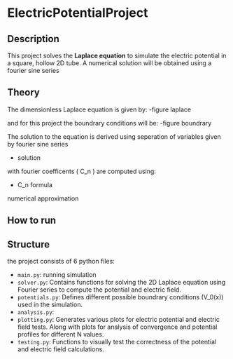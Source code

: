 # ElectricPotentialProject

## Description
This project solves the **Laplace equation** to simulate the electric potential in a square, hollow 2D tube. A numerical solution will be obtained using a fourier sine series

## Theory
The dimensionless Laplace equation is given by:
-figure laplace

and for this project the boundrary conditions will be:
-figure boundrary


The solution to the equation is derived using seperation of variables
given by fourier sine series
- solution

with fourier coefficents \( C_n \) are computed using:
- C_n formula

numerical approximation 

## How to run



## Structure
the project consists of 6 python files:

- `main.py`: running simulation
- `solver.py`: Contains functions for solving the 2D Laplace equation using Fourier series to compute the potential and electric field.
- `potentials.py`: Defines different possible boundrary conditions \(V_0(x)\) used in the simulation.
- `analysis.py`: 
- `plotting.py`: Generates various plots for electric potential and electric field tests. Along with plots for analysis of convergence and potential profiles for different N values.
- `testing.py`: Functions to visually test the correctness of the potential and electric field calculations.
